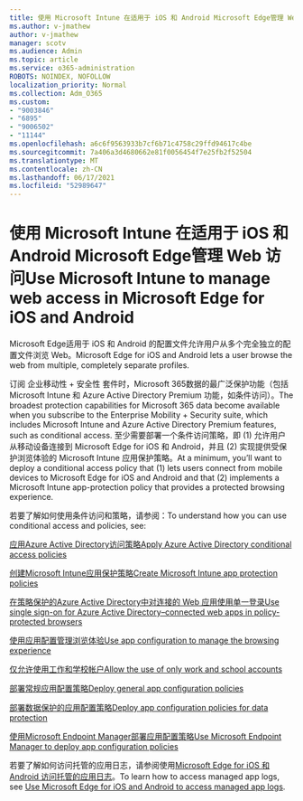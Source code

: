 ```yaml
---
title: 使用 Microsoft Intune 在适用于 iOS 和 Android Microsoft Edge管理 Web 访问
ms.author: v-jmathew
author: v-jmathew
manager: scotv
ms.audience: Admin
ms.topic: article
ms.service: o365-administration
ROBOTS: NOINDEX, NOFOLLOW
localization_priority: Normal
ms.collection: Adm_O365
ms.custom:
- "9003846"
- "6895"
- "9006502"
- "11144"
ms.openlocfilehash: a6c6f9563933b7cf6b71c4758c29ffd94617c4be
ms.sourcegitcommit: 7a406a3d4680662e81f0056454f7e25fb2f52504
ms.translationtype: MT
ms.contentlocale: zh-CN
ms.lasthandoff: 06/17/2021
ms.locfileid: "52989647"
---
```

# <a name="use-microsoft-intune-to-manage-web-access-in-microsoft-edge-for-ios-and-android"></a><span data-ttu-id="d100b-102">使用 Microsoft Intune 在适用于 iOS 和 Android Microsoft Edge管理 Web 访问</span><span class="sxs-lookup"><span data-stu-id="d100b-102">Use Microsoft Intune to manage web access in Microsoft Edge for iOS and Android</span></span>

<span data-ttu-id="d100b-103">Microsoft Edge适用于 iOS 和 Android 的配置文件允许用户从多个完全独立的配置文件浏览 Web。</span><span class="sxs-lookup"><span data-stu-id="d100b-103">Microsoft Edge for iOS and Android lets a user browse the web from multiple, completely separate profiles.</span></span>

<span data-ttu-id="d100b-104">订阅 企业移动性 + 安全性 套件时，Microsoft 365数据的最广泛保护功能（包括 Microsoft Intune 和 Azure Active Directory Premium 功能，如条件访问）。</span><span class="sxs-lookup"><span data-stu-id="d100b-104">The broadest protection capabilities for Microsoft 365 data become available when you subscribe to the Enterprise Mobility + Security suite, which includes Microsoft Intune and Azure Active Directory Premium features, such as conditional access.</span></span> <span data-ttu-id="d100b-105">至少需要部署一个条件访问策略，即 (1) 允许用户从移动设备连接到 Microsoft Edge for iOS 和 Android，并且 (2) 实现提供受保护浏览体验的 Microsoft Intune 应用保护策略。</span><span class="sxs-lookup"><span data-stu-id="d100b-105">At a minimum, you’ll want to deploy a conditional access policy that (1) lets users connect from mobile devices to Microsoft Edge for iOS and Android and that (2) implements a Microsoft Intune app-protection policy that provides a protected browsing experience.</span></span>

<span data-ttu-id="d100b-106">若要了解如何使用条件访问和策略，请参阅：</span><span class="sxs-lookup"><span data-stu-id="d100b-106">To understand how you can use conditional access and policies, see:</span></span>

[<span data-ttu-id="d100b-107">应用Azure Active Directory访问策略</span><span class="sxs-lookup"><span data-stu-id="d100b-107">Apply Azure Active Directory conditional access policies</span></span>](https://go.microsoft.com/fwlink/?linkid=2132481)

[<span data-ttu-id="d100b-108">创建Microsoft Intune应用保护策略</span><span class="sxs-lookup"><span data-stu-id="d100b-108">Create Microsoft Intune app protection policies</span></span>](https://go.microsoft.com/fwlink/?linkid=2132651)

[<span data-ttu-id="d100b-109">在策略保护的Azure Active Directory中对连接的 Web 应用使用单一登录</span><span class="sxs-lookup"><span data-stu-id="d100b-109">Use single sign-on for Azure Active Directory–connected web apps in policy-protected browsers</span></span>](https://go.microsoft.com/fwlink/?linkid=2132482)

[<span data-ttu-id="d100b-110">使用应用配置管理浏览体验</span><span class="sxs-lookup"><span data-stu-id="d100b-110">Use app configuration to manage the browsing experience</span></span>](https://go.microsoft.com/fwlink/?linkid=2132483)

[<span data-ttu-id="d100b-111">仅允许使用工作和学校帐户</span><span class="sxs-lookup"><span data-stu-id="d100b-111">Allow the use of only work and school accounts</span></span>](https://go.microsoft.com/fwlink/?linkid=2132652)

[<span data-ttu-id="d100b-112">部署常规应用配置策略</span><span class="sxs-lookup"><span data-stu-id="d100b-112">Deploy general app configuration policies</span></span>](https://go.microsoft.com/fwlink/?linkid=2132653)

[<span data-ttu-id="d100b-113">部署数据保护的应用配置策略</span><span class="sxs-lookup"><span data-stu-id="d100b-113">Deploy app configuration policies for data protection</span></span>](https://go.microsoft.com/fwlink/?linkid=2132654)

[<span data-ttu-id="d100b-114">使用Microsoft Endpoint Manager部署应用配置策略</span><span class="sxs-lookup"><span data-stu-id="d100b-114">Use Microsoft Endpoint Manager to deploy app configuration policies</span></span>](https://go.microsoft.com/fwlink/?linkid=2132707)

<span data-ttu-id="d100b-115">若要了解如何访问托管的应用日志，请参阅使用[Microsoft Edge for iOS 和 Android 访问托管的应用日志](https://go.microsoft.com/fwlink/?linkid=2132578)。</span><span class="sxs-lookup"><span data-stu-id="d100b-115">To learn how to access managed app logs, see [Use Microsoft Edge for iOS and Android to access managed app logs](https://go.microsoft.com/fwlink/?linkid=2132578).</span></span>
